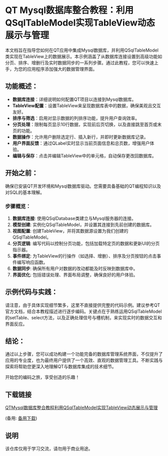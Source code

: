 # QT Mysql数据库整合教程：利用QSqlTableModel实现TableView动态展示与管理

本文档旨在指导您如何在QT应用中集成Mysql数据库，并利用QSqlTableModel类实现在TableView上的数据展示。本示例涵盖了从数据库连接设置到高级功能如分页、排序、增删行及实时数据同步的一系列步骤。通过此教程，您可以快速上手，为您的应用程序添加强大的数据管理界面。

## 功能概述：
- **数据库连接**：详细说明如何配置QT项目以连接到Mysql数据库。
- **TableView配置**：设置TableView来呈现数据库表中的数据，确保美观且交互友好。
- **排序与筛选**：启用对显示数据的列排序功能，提升用户查询效率。
- **分页处理**：限制每页显示10行数据，实现前后页切换，以及直接跳至首页或末页的功能。
- **数据操作**：允许用户删除选定行、插入新行，并即时更新数据库记录。
- **用户界面反馈**：通过QLabel实时显示当前页面信息和总页数，增强用户体验。
- **编辑与保存**：点击并编辑TableView中的单元格，自动保存更改回数据库。

## 开始之前：
确保已安装QT开发环境和Mysql数据库驱动。您需要具备基础的QT编程知识以及对SQL的基本理解。

### 步骤概览：

1. **数据库连接**: 使用QSqlDatabase类建立与Mysql服务器的连接。
2. **模型创建**: 实例化QSqlTableModel，并设置其连接到先前创建的数据库。
3. **视图配置**: 创建TableView，并将其数据源设置为我们创建的QSqlTableModel。
4. **分页逻辑**: 编写代码以控制分页功能，包括加载特定页的数据和更新UI的分页指示器。
5. **事件绑定**: 为TableView的行操作（如选择、增删）、排序及分页按钮的点击事件编写响应函数。
6. **数据同步**: 确保所有用户对数据的改动都能及时反映到数据库中。
7. **界面优化**: 包括错误处理、界面布局调整，确保良好的用户体验。

## 示例代码与实践：
请注意，由于具体实现细节繁多，这里不直接提供完整的代码示例。建议参考QT官方文档，结合本教程描述进行逐步编码。关键点在于熟练运用QSqlTableModel的setTable、select方法，以及正确处理信号与槽机制，来实现实时的数据交互和界面反应。

## 结论：
通过以上步骤，您可以成功构建一个功能完备的数据库管理系统界面，不仅提升了应用的专业度，也为最终用户提供了一个高效、直观的数据管理工具。不断实践与探索将帮助您更深入地理解QT与数据库集成的技术细节。

开始您的编码之旅，享受创造的乐趣！

## 下载链接
[QTMysql数据库整合教程利用QSqlTableModel实现TableView动态展示与管理](https://pan.quark.cn/s/25c6b96df7f2) 

(备用: [备用下载](https://pan.baidu.com/s/1G5EK1ElqDhSgMQTXr5CzBQ?pwd=qe5g))

## 说明

该仓库仅用于学习交流，请勿用于商业用途。
